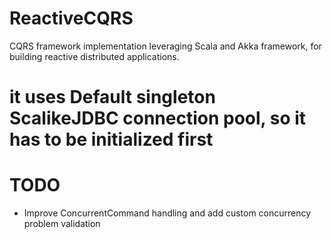 # ReactiveCQRS
CQRS framework implementation leveraging Scala and Akka framework, for building reactive distributed applications.


# it uses Default singleton ScalikeJDBC connection pool, so it has to be initialized first


# TODO
- Improve ConcurrentCommand handling and add custom concurrency problem validation
